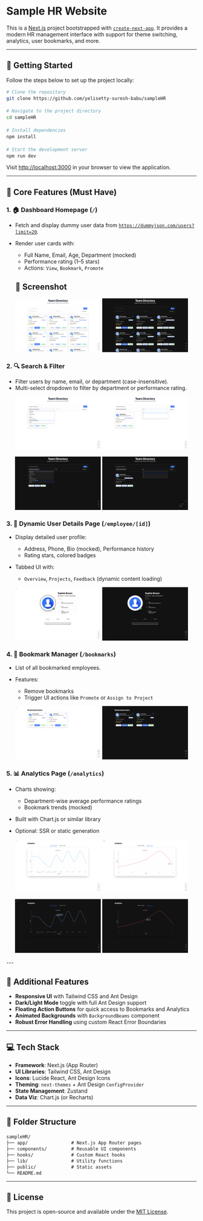 # Sample HR Website

This is a [Next.js](https://nextjs.org) project bootstrapped with [`create-next-app`](https://nextjs.org/docs/app/api-reference/cli/create-next-app). It provides a modern HR management interface with support for theme switching, analytics, user bookmarks, and more.

---

## 🚀 Getting Started

Follow the steps below to set up the project locally:

```bash
# Clone the repository
git clone https://github.com/yelisetty-suresh-babu/sampleHR

# Navigate to the project directory
cd sampleHR

# Install dependencies
npm install

# Start the development server
npm run dev
```

Visit [http://localhost:3000](http://localhost:3000) in your browser to view the application.

---

## 🎯 Core Features (Must Have)

### 1. 🏠 Dashboard Homepage (`/`)

- Fetch and display dummy user data from [`https://dummyjson.com/users?limit=20`](https://dummyjson.com/users?limit=20).
- Render user cards with:

  - Full Name, Email, Age, Department (mocked)
  - Performance rating (1–5 stars)
  - Actions: `View`, `Bookmark`, `Promote`

  ## 📸 Screenshot

<p align="center">
  <img src="public/dashboard_light.png" alt="Dashboard View Light theme" width="45%" />
  <img src="public/dashboard_dark.png" alt="Dashboard View Dark theme" width="45%" />
</p>

### 2. 🔍 Search & Filter

- Filter users by name, email, or department (case-insensitive).
- Multi-select dropdown to filter by department or performance rating.

<p align="center">
  <img src="public/search1_light.png" alt="Search and Dropdown Filters Light Mode" width="45%" />
  <img src="public/search2_light.png" alt="Search and Dropdown Filters Light Mode" width="45%" />
</p>
  <p align="center">
  <img src="public/search1_dark.png" alt="Search and Dropdown Filters Dark Mode" width="45%" />
  <img src="public/search2_dark.png" alt="Search and Dropdown Filters Dark Mode" width="45%" />
</p>

### 3. 👤 Dynamic User Details Page (`/employee/[id]`)

- Display detailed user profile:

  - Address, Phone, Bio (mocked), Performance history
  - Rating stars, colored badges

- Tabbed UI with:

  - `Overview`, `Projects`, `Feedback` (dynamic content loading)
<p align="center">
  <img src="public/employee_light.png" alt="Employee View Light theme" width="45%" />
  <img src="public/employee_dark.png" alt="Employee View Dark theme" width="45%" />
</p>

### 4. 📌 Bookmark Manager (`/bookmarks`)

- List of all bookmarked employees.
- Features:

  - Remove bookmarks
  - Trigger UI actions like `Promote` or `Assign to Project`
<p align="center">
  <img src="public/bookmarks_light.png" alt="Bookmarks View Light theme" width="45%" />
  <img src="public/bookmarks_dark.png" alt="Bookmarks View Dark theme" width="45%" />
</p>

### 5. 📊 Analytics Page (`/analytics`)

- Charts showing:

  - Department-wise average performance ratings
  - Bookmark trends (mocked)

- Built with Chart.js or similar library
- Optional: SSR or static generation
<p align="center">
  <img src="public/analytics1_light.png" alt="Analytics View Light Mode" width="45%" />
  <img src="public/analytics2_light.png" alt="Analytics View Light Mode" width="45%" />
</p>
  <p align="center">
  <img src="public/analytics1_dark.png" alt="Analytics View Dark Mode" width="45%" />
  <img src="public/analytics2_dark.png" alt="Analytics View Dark Mode" width="45%" />
</p>
---

## 🌟 Additional Features

- **Responsive UI** with Tailwind CSS and Ant Design
- **Dark/Light Mode** toggle with full Ant Design support
- **Floating Action Buttons** for quick access to Bookmarks and Analytics
- **Animated Backgrounds** with `BackgroundBeams` component
- **Robust Error Handling** using custom React Error Boundaries

---

## 💻 Tech Stack

- **Framework**: Next.js (App Router)
- **UI Libraries**: Tailwind CSS, Ant Design
- **Icons**: Lucide React, Ant Design Icons
- **Theming**: `next-themes` + Ant Design `ConfigProvider`
- **State Management**: Zustand
- **Data Viz**: Chart.js (or Recharts)

---

## 📂 Folder Structure

```
sampleHR/
├── app/                # Next.js App Router pages
├── components/         # Reusable UI components
├── hooks/              # Custom React hooks
├── lib/                # Utility functions
├── public/             # Static assets
└── README.md
```

---

## 📄 License

This project is open-source and available under the [MIT License](LICENSE).
